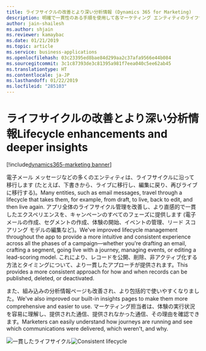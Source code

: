 ```yaml
---
title: ライフサイクルの改善とより深い分析情報 (Dynamics 365 for Marketing)
description: 明確で一貫性のある手順を使用して各マーケティング エンティティのライフサイクルを管理し、Dynamics 365 for Marketing でマーケティングの結果についてより深い分析情報を取得します
author: jain-shailesh
ms.author: shjain
ms.reviewer: kamaybac
ms.date: 01/21/2019
ms.topic: article
ms.service: business-applications
ms.openlocfilehash: 03c23395ed8bae84d299aa2c37afa9566e44b084
ms.sourcegitcommit: 3c1c87393de3c81395a981f7eea040c5ee62ab45
ms.translationtype: HT
ms.contentlocale: ja-JP
ms.lasthandoff: 01/22/2019
ms.locfileid: "285103"
---
```

# <a name="lifecycle-enhancements-and-deeper-insights"></a><span data-ttu-id="b0a11-103">ライフサイクルの改善とより深い分析情報</span><span class="sxs-lookup"><span data-stu-id="b0a11-103">Lifecycle enhancements and deeper insights</span></span>
[!include[dynamics365-marketing banner](../includes/dynamics365-marketing.md)]


<span data-ttu-id="b0a11-104">電子メール メッセージなどの多くのエンティティは、ライフサイクルに沿って移行します (たとえば、下書きから、ライブに移行し、編集に戻り、再びライブに移行する)。</span><span class="sxs-lookup"><span data-stu-id="b0a11-104">Many entities, such as email messages, travel through a lifecycle that takes them, for example, from draft, to live, back to edit, and then live again.</span></span> <span data-ttu-id="b0a11-105">アプリ全体のライフサイクル管理を改善し、より直感的で一貫したエクスペリエンスを、キャンペーンのすべてのフェーズに提供します (電子メールの作成、セグメントの作成、体験の開始、イベントの管理、リード スコアリング モデルの編集など)。</span><span class="sxs-lookup"><span data-stu-id="b0a11-105">We've improved lifecycle management throughout the app to provide a more intuitive and consistent experience across all the phases of a campaign—whether you're drafting an email, crafting a segment, going live with a journey, managing events, or editing a lead-scoring model.</span></span> <span data-ttu-id="b0a11-106">これにより、レコードを公開、削除、非アクティブ化する方法とタイミングについて、より一貫したアプローチが提供されます。</span><span class="sxs-lookup"><span data-stu-id="b0a11-106">This provides a more consistent approach for how and when records can be published, deleted, or deactivated.</span></span>

<span data-ttu-id="b0a11-107">また、組み込みの分析情報ページも改善され、より包括的で使いやすくなりました。</span><span class="sxs-lookup"><span data-stu-id="b0a11-107">We've also improved our built-in insights pages to make them more comprehensive and easier to use.</span></span> <span data-ttu-id="b0a11-108">マーケティング担当者は、体験の実行状況を容易に理解し、提供された通信、提供されなかった通信、その理由を確認できます。</span><span class="sxs-lookup"><span data-stu-id="b0a11-108">Marketers can easily understand how journeys are running and see which communications were delivered, which weren't, and why.</span></span>

<span data-ttu-id="b0a11-109">![一貫したライフサイクル](media/entity-lifecycle.jpg "一貫したライフサイクル")</span><span class="sxs-lookup"><span data-stu-id="b0a11-109">![Consistent lifecycle](media/entity-lifecycle.jpg "Consistent lifecycle")</span></span>

